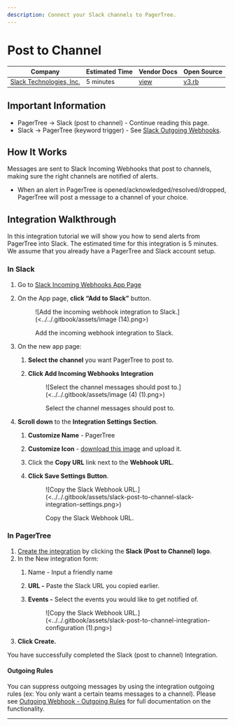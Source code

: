 ```yaml
---
description: Connect your Slack channels to PagerTree.
---
```


# Post to Channel

| Company                                        | Estimated Time | Vendor Docs                                                | Open Source                                                                                                                      |
| ---------------------------------------------- | -------------- | ---------------------------------------------------------- | -------------------------------------------------------------------------------------------------------------------------------- |
| [Slack Technologies, Inc.](https://slack.com/) | 5 minutes      | [view](https://slack.com/apps/A0F7XDUAZ-incoming-webhooks) | [v3.rb](https://github.com/PagerTree/pager\_tree-integrations/blob/main/app/models/pager\_tree/integrations/channel/slack/v3.rb) |

## **Important Information**

* PagerTree -> Slack (post to channel) - Continue reading this page.
* Slack -> PagerTree (keyword trigger) - See [Slack Outgoing Webhooks](outgoing-webhook.md).

## **How It Works**

Messages are sent to Slack Incoming Webhooks that post to channels, making sure the right channels are notified of alerts.

* When an alert in PagerTree is opened/acknowledged/resolved/dropped, PagerTree will post a message to a channel of your choice.

## Integration Walkthrough

In this integration tutorial we will show you how to send alerts from PagerTree into Slack. The estimated time for this integration is 5 minutes. We assume that you already have a PagerTree and Slack account setup.

### In Slack

1. Go to [Slack Incoming Webhooks App Page](https://slack.com/apps/A0F7XDUAZ-incoming-webhooks)
2.  On the App page, **click “Add to Slack”** button.&#x20;

    <figure>![Add the incoming webhook integration to Slack.](<../../.gitbook/assets/image (14).png>)<figcaption><p>Add the incoming webhook integration to Slack.</p></figcaption></figure>
3. On the new app page:
   1. **Select the channel** you want PagerTree to post to.
   2.  **Click Add Incoming Webhooks Integration**&#x20;

       <figure>![Select the channel messages should post to.](<../../.gitbook/assets/image (4) (1).png>)<figcaption><p>Select the channel messages should post to.</p></figcaption></figure>
4. **Scroll down** to the **Integration Settings Section**.
   1. **Customize Name** - PagerTree
   2. **Customize Icon** - [download this image](https://pagertree.com/assets/img/logo/pagertree-icon-256-256.png) and upload it.
   3. Click the **Copy URL** link next to the **Webhook URL**.
   4.  **Click Save Settings Button**.&#x20;

       <figure>![Copy the Slack Webhook URL.](<../../.gitbook/assets/slack-post-to-channel-slack-integration-settings.png>)<figcaption><p>Copy the Slack Webhook URL.</p></figcaption></figure>

### In PagerTree

1. [Create the integration](../introduction.md#create-an-integration) by clicking the **Slack (Post to Channel) logo**.
2. In the New integration form:
   1. Name - Input a friendly name
   2. **URL -** Paste the Slack URL you copied earlier.
   3.  **Events -** Select the events you would like to get notified of.&#x20;

       <figure>![Copy the Slack Webhook URL.](<../../.gitbook/assets/slack-post-to-channel-integration-configuration (1).png>)<figcaption></figcaption></figure>
3. **Click Create.**

You have successfully completed the Slack (post to channel) Integration.

#### Outgoing Rules

You can suppress outgoing messages by using the integration outgoing rules (ex: You only want a certain teams messages to a channel). Please see [Outgoing Webhook - Outgoing Rules](../outgoing-webhook.md#outgoing-rules) for full documentation on the functionality.

***
